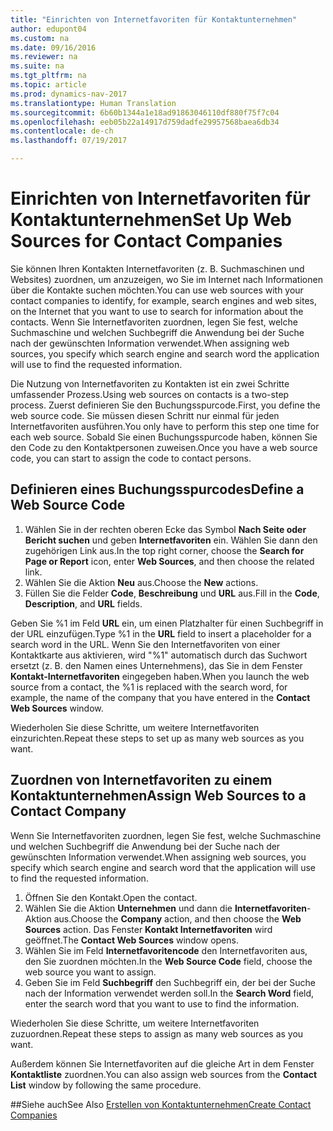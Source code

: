 ```yaml
---
title: "Einrichten von Internetfavoriten für Kontaktunternehmen"
author: edupont04
ms.custom: na
ms.date: 09/16/2016
ms.reviewer: na
ms.suite: na
ms.tgt_pltfrm: na
ms.topic: article
ms.prod: dynamics-nav-2017
ms.translationtype: Human Translation
ms.sourcegitcommit: 6b60b1344a1e18ad91863046110df880f75f7c04
ms.openlocfilehash: eeb05b22a14917d759dadfe29957568baea6db34
ms.contentlocale: de-ch
ms.lasthandoff: 07/19/2017

---
```

# <a name="set-up-web-sources-for-contact-companies"></a><span data-ttu-id="f155f-102">Einrichten von Internetfavoriten für Kontaktunternehmen</span><span class="sxs-lookup"><span data-stu-id="f155f-102">Set Up Web Sources for Contact Companies</span></span>
<span data-ttu-id="f155f-103">Sie können Ihren Kontakten Internetfavoriten (z. B. Suchmaschinen und Websites) zuordnen, um anzuzeigen, wo Sie im Internet nach Informationen über die Kontakte suchen möchten.</span><span class="sxs-lookup"><span data-stu-id="f155f-103">You can use web sources with your contact companies to identify, for example, search engines and web sites, on the Internet that you want to use to search for information about the contacts.</span></span> <span data-ttu-id="f155f-104">Wenn Sie Internetfavoriten zuordnen, legen Sie fest, welche Suchmaschine und welchen Suchbegriff die Anwendung bei der Suche nach der gewünschten Information verwendet.</span><span class="sxs-lookup"><span data-stu-id="f155f-104">When assigning web sources, you specify which search engine and search word the application will use to find the requested information.</span></span>

<span data-ttu-id="f155f-105">Die Nutzung von Internetfavoriten zu Kontakten ist ein zwei Schritte umfassender Prozess.</span><span class="sxs-lookup"><span data-stu-id="f155f-105">Using web sources on contacts is a two-step process.</span></span> <span data-ttu-id="f155f-106">Zuerst definieren Sie den Buchungsspurcode.</span><span class="sxs-lookup"><span data-stu-id="f155f-106">First, you define the web source code.</span></span> <span data-ttu-id="f155f-107">Sie müssen diesen Schritt nur einmal für jeden Internetfavoriten ausführen.</span><span class="sxs-lookup"><span data-stu-id="f155f-107">You only have to perform this step one time for each web source.</span></span> <span data-ttu-id="f155f-108">Sobald Sie einen Buchungsspurcode haben, können Sie den Code zu den Kontaktpersonen zuweisen.</span><span class="sxs-lookup"><span data-stu-id="f155f-108">Once you have a web source code, you can start to assign the code to contact persons.</span></span>

## <a name="define-a-web-source-code"></a><span data-ttu-id="f155f-109">Definieren eines Buchungsspurcodes</span><span class="sxs-lookup"><span data-stu-id="f155f-109">Define a Web Source Code</span></span>
1. <span data-ttu-id="f155f-110">Wählen Sie in der rechten oberen Ecke das Symbol **Nach Seite oder Bericht suchen** und geben **Internetfavoriten** ein. Wählen Sie dann den zugehörigen Link aus.</span><span class="sxs-lookup"><span data-stu-id="f155f-110">In the top right corner, choose the **Search for Page or Report** icon, enter **Web Sources**, and then choose the related link.</span></span>
2. <span data-ttu-id="f155f-111">Wählen Sie die Aktion **Neu** aus.</span><span class="sxs-lookup"><span data-stu-id="f155f-111">Choose the **New** actions.</span></span>
3. <span data-ttu-id="f155f-112">Füllen Sie die Felder **Code**, **Beschreibung** und **URL** aus.</span><span class="sxs-lookup"><span data-stu-id="f155f-112">Fill in the **Code**, **Description**, and **URL** fields.</span></span>

  <span data-ttu-id="f155f-113">Geben Sie %1 im Feld **URL** ein, um einen Platzhalter für einen Suchbegriff in der URL einzufügen.</span><span class="sxs-lookup"><span data-stu-id="f155f-113">Type %1 in the **URL** field to insert a placeholder for a search word in the URL.</span></span> <span data-ttu-id="f155f-114">Wenn Sie den Internetfavoriten von einer Kontaktkarte aus aktivieren, wird "%1" automatisch durch das Suchwort ersetzt (z. B. den Namen eines Unternehmens), das Sie in dem Fenster **Kontakt-Internetfavoriten** eingegeben haben.</span><span class="sxs-lookup"><span data-stu-id="f155f-114">When you launch the web source from a contact, the %1 is replaced with the search word, for example, the name of the company that you have entered in the **Contact Web Sources** window.</span></span>

<span data-ttu-id="f155f-115">Wiederholen Sie diese Schritte, um weitere Internetfavoriten einzurichten.</span><span class="sxs-lookup"><span data-stu-id="f155f-115">Repeat these steps to set up as many web sources as you want.</span></span>

## <a name="assign-web-sources-to-a-contact-company"></a><span data-ttu-id="f155f-116">Zuordnen von Internetfavoriten zu einem Kontaktunternehmen</span><span class="sxs-lookup"><span data-stu-id="f155f-116">Assign Web Sources to a Contact Company</span></span>
<span data-ttu-id="f155f-117">Wenn Sie Internetfavoriten zuordnen, legen Sie fest, welche Suchmaschine und welchen Suchbegriff die Anwendung bei der Suche nach der gewünschten Information verwendet.</span><span class="sxs-lookup"><span data-stu-id="f155f-117">When assigning web sources, you specify which search engine and search word that the application will use to find the requested information.</span></span>

1. <span data-ttu-id="f155f-118">Öffnen Sie den Kontakt.</span><span class="sxs-lookup"><span data-stu-id="f155f-118">Open the contact.</span></span>
2. <span data-ttu-id="f155f-119">Wählen Sie die Aktion **Unternehmen** und dann die **Internetfavoriten**-Aktion aus.</span><span class="sxs-lookup"><span data-stu-id="f155f-119">Choose the **Company** action, and then choose the **Web Sources** action.</span></span> <span data-ttu-id="f155f-120">Das Fenster **Kontakt Internetfavoriten** wird geöffnet.</span><span class="sxs-lookup"><span data-stu-id="f155f-120">The **Contact Web Sources** window opens.</span></span>
3. <span data-ttu-id="f155f-121">Wählen Sie im Feld **Internetfavoritencode** den Internetfavoriten aus, den Sie zuordnen möchten.</span><span class="sxs-lookup"><span data-stu-id="f155f-121">In the **Web Source Code** field, choose the web source you want to assign.</span></span>
4. <span data-ttu-id="f155f-122">Geben Sie im Feld **Suchbegriff** den Suchbegriff ein, der bei der Suche nach der Information verwendet werden soll.</span><span class="sxs-lookup"><span data-stu-id="f155f-122">In the **Search Word** field, enter the search word that you want to use to find the information.</span></span>

<span data-ttu-id="f155f-123">Wiederholen Sie diese Schritte, um weitere Internetfavoriten zuzuordnen.</span><span class="sxs-lookup"><span data-stu-id="f155f-123">Repeat these steps to assign as many web sources as you want.</span></span>

<span data-ttu-id="f155f-124">Außerdem können Sie Internetfavoriten auf die gleiche Art in dem Fenster **Kontaktliste** zuordnen.</span><span class="sxs-lookup"><span data-stu-id="f155f-124">You can also assign web sources from the **Contact List** window by following the same procedure.</span></span>

##<a name="see-also"></a><span data-ttu-id="f155f-125">Siehe auch</span><span class="sxs-lookup"><span data-stu-id="f155f-125">See Also</span></span>
[<span data-ttu-id="f155f-126">Erstellen von Kontaktunternehmen</span><span class="sxs-lookup"><span data-stu-id="f155f-126">Create Contact Companies</span></span>](marketing-create-contact-companies.md)

